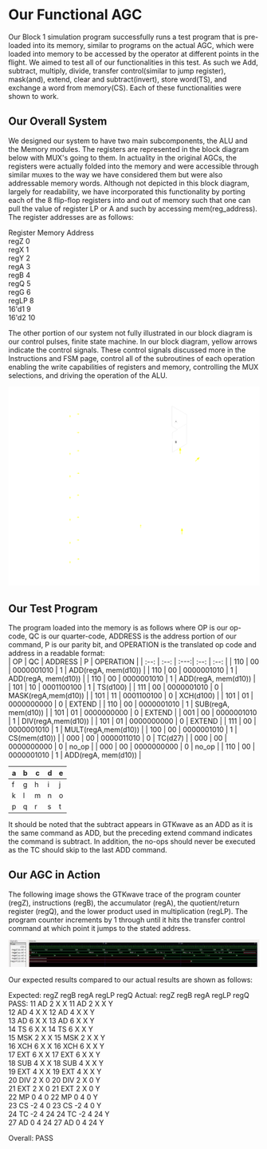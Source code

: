 # Our Functional AGC

Our Block 1 simulation program successfully runs a test program that is pre-loaded into its memory, similar to programs on the actual AGC, which were loaded into memory to be accessed by the operator at different points in the flight. We aimed to test all of our functionalities in this test. As such we Add, subtract, multiply, divide, transfer control(similar to jump register), mask(and), extend, clear and subtract(invert), store word(TS), and exchange a word from memory(CS). Each of these functionalities were shown to work.  

## Our Overall System  
We designed our system to have two main subcomponents, the ALU and the Memory modules. The registers are represented in the block diagram below with MUX's going to them. In actuality in the original AGCs, the registers were actually folded into the memory and were accessible through similar muxes to the way we have considered them but were also addressable memory words. Although not depicted in this block diagram, largely for readability, we have incorporated this functionality by porting each of the 8 flip-flop registers into and out of memory such that one can pull the value of register LP or A and such by accessing mem(reg_address). The register addresses are as follows:  

Register   Memory Address  
  regZ            0  
  regX            1  
  regY            2  
  regA            3  
  regB            4  
  regQ            5  
  regG            6  
  regLP           8  
  16'd1           9  
  16'd2          10  

The other portion of our system not fully illustrated in our block diagram is our control pulses, finite state machine. In our block diagram, yellow arrows indicate the control signals. These control signals discussed more in the Instructions and FSM page, control all of the subroutines of each operation enabling the write capabilities of registers and memory, controlling the MUX selections, and driving the operation of the ALU.  

![Block Diagram](./images/block_diagram.png)  

## Our Test Program

The program loaded into the memory is as follows where OP is our op-code, QC is our quarter-code, ADDRESS is the address portion of our command, P is our parity bit, and OPERATION is the translated op code and address in a readable format:  
| OP | QC  | ADDRESS | P | OPERATION |
| :--: | :--: | :---:| :--: | :--: |
| 110 | 00 | 0000001010 | 1 | ADD(regA, mem(d10)) |
| 110 | 00 | 0000001010 | 1 | ADD(regA, mem(d10)) |
| 110 | 00 | 0000001010 | 1 | ADD(regA, mem(d10)) |
| 101 | 10 | 0001100100 | 1 | TS(d100) |
| 111 | 00 | 0000001010 | 0 | MASK(regA,mem(d10)) |
| 101 | 11 | 0001100100 | 0 | XCH(d100) |
| 101 | 01 | 0000000000 | 0 | EXTEND |
| 110 | 00 | 0000001010 | 1 | SUB(regA, mem(d10)) |
| 101 | 01 | 0000000000 | 0 | EXTEND |
| 001 | 00 | 0000001010 | 1 | DIV(regA,mem(d10)) |
| 101 | 01 | 0000000000 | 0 | EXTEND |
| 111 | 00 | 0000001010 | 1 | MULT(regA,mem(d10)) |
| 100 | 00 | 0000001010 | 1 | CS(mem(d10)) |
| 000 | 00 | 0000011010 | 0 | TC(d27) |
| 000 | 00 | 0000000000 | 0 | no_op |
| 000 | 00 | 0000000000 | 0 | no_op |
| 110 | 00 | 0000001010 | 1 | ADD(regA, mem(d10)) |


| a | b | c | d | e |
|---|---|---|---|---|
| f | g | h | i | j |
| k | l | m | n | o |
| p | q | r | s | t |

It should be noted that the subtract appears in GTKwave as an ADD as it is the same command as ADD, but the preceding extend command indicates the command is subtract. In addition, the no-ops should never be executed as the TC should skip to the last ADD command.

## Our AGC in Action  
The following image shows the GTKwave trace of the program counter (regZ), instructions (regB), the accumulator (regA), the quotient/return register (regQ), and the lower product used in multiplication (regLP). The program counter increments by 1 through until it hits the transfer control command at which point it jumps to the stated address.  


![Working GTKwave Trace](./images/AGC_Working.JPG)  


Our expected results compared to our actual results are shown as follows:  

Expected: regZ  regB  regA  regLP regQ    Actual: regZ  regB  regA  regLP regQ    PASS:
           11    AD    2      X    X               11    AD    2      X    X        Y  
           12    AD    4      X    X               12    AD    4      X    X        Y  
           13    AD    6      X    X               13    AD    6      X    X        Y  
           14    TS    6      X    X               14    TS    6      X    X        Y  
           15    MSK   2      X    X               15    MSK   2      X    X        Y  
           16    XCH   6      X    X               16    XCH   6      X    X        Y  
           17    EXT   6      X    X               17    EXT   6      X    X        Y  
           18    SUB   4      X    X               18    SUB   4      X    X        Y  
           19    EXT   4      X    X               19    EXT   4      X    X        Y  
           20    DIV   2      X    0               20    DIV   2      X    0        Y  
           21    EXT   2      X    0               21    EXT   2      X    0        Y  
           22    MP    0      4    0               22    MP    0      4    0        Y  
           23    CS   -2      4    0               23    CS   -2      4    0        Y  
           24    TC   -2      4   24               24    TC   -2      4   24        Y  
           27    AD    0      4   24               27    AD    0      4   24        Y  

Overall: PASS  
